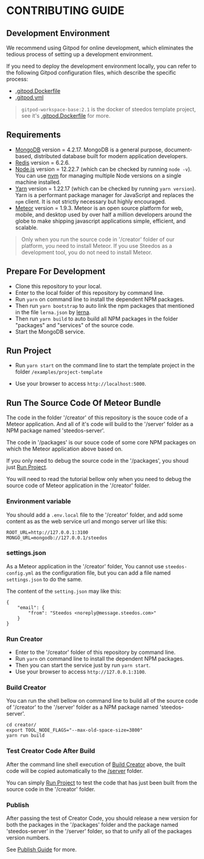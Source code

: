 # CONTRIBUTING GUIDE

## Development Environment

We recommend using Gitpod for online development, which eliminates the tedious process of setting up a development environment.

If you need to deploy the development environment locally, you can refer to the following Gitpod configuration files, which describe the specific process:

- [.gitpod.Dockerfile](.gitpod.Dockerfile)
- [.gitpod.yml](.gitpod.yml)

> `gitpod-workspace-base:2.1` is the docker of steedos template project, see it's [.gitpod.Dockerfile](https://github.com/steedos/steedos-project-template/blob/master/.gitpod.Dockerfile) for more.

## Requirements

- [MongoDB](https://www.mongodb.com/try/download/) version = 4.2.17. MongoDB is a general purpose, document-based, distributed database built for modern application developers.
- [Redis](https://redis.io/) version = 6.2.6.
- [Node.js](https://nodejs.org/en/download/) version = 12.22.7 (which can be checked by running `node -v`). You can use [nvm](https://github.com/nvm-sh/nvm) for managing multiple Node versions on a single machine installed.
- [Yarn](https://yarnpkg.com/en/) version = 1.22.17 (which can be checked by running `yarn version`). Yarn is a performant package manager for JavaScript and replaces the `npm` client. It is not strictly necessary but highly encouraged.
- [Meteor](https://www.meteor.com/) version = 1.9.3. Meteor is an open source platform for web, mobile, and desktop used by over half a million developers around the globe to make shipping javascript applications simple, efficient, and scalable.

> Only when you run the source code  in '/creator' folder of our platform, you need to install Meteor. If you use Steedos as a development tool, you do not need to install Meteor.

## Prepare For Development

- Clone this repository to your local.
- Enter to the local folder of this repository by command line.
- Run `yarn` on command line to install the dependent NPM packages.
- Then run `yarn bootstrap` to auto link the npm packages that mentioned in the file `lerna.json` by [lerna](https://lerna.js.org/).
- Then run `yarn build` to auto build all NPM packages in the folder "packages" and "services" of the source code.
- Start the MongoDB service.

## Run Project

- Run `yarn start` on the command line to start the template project in the folder `/examples/project-template`

- Use your browser to access `http://localhost:5000`.

## Run The Source Code Of Meteor Bundle

The code in the folder '/creator' of this repository is the souce code of a Meteor application. And all of it's code will build to the '/server' folder as a NPM package named 'steedos-server'.

The code in '/packages' is our souce code of some core NPM packages on which the Meteor application above based on.

If you only need to debug the source code in the '/packages', you shoud just [Run Project](#run-project).

You will need to read the tutorial bellow only when you need to debug the source code of Meteor application in the '/creator' folder.

### Environment variable

You should add a `.env.local` file to the '/creator' folder, and add some content as as the web service url and mongo server url like this:

```shell
ROOT_URL=http://127.0.0.1:3100
MONGO_URL=mongodb://127.0.0.1/steedos
```

### settings.json

As a Meteor application in the '/creator' folder, You cannot use `steedos-config.yml` as the configuration file, but you can add a file named `settings.json` to do the same.

The content of the `setting.json` may like this:

```shell
{
    "email": {
        "from": "Steedos <noreply@message.steedos.com>"
    }
}
```

### Run Creator

- Enter to the '/creator' folder of this repository by command line.
- Run `yarn` on command line to install the dependent NPM packages.
- Then you can start the service just by run `yarn start`.
- Use your browser to access `http://127.0.0.1:3100`.

### Build Creator

You can run the shell bellow on command line to build all of the source code of '/creator' to the '/server' folder as a NPM package named 'steedos-server'.

```shell
cd creator/
export TOOL_NODE_FLAGS="--max-old-space-size=3800"
yarn run build
```

### Test Creator Code After Build

After the command line shell execution of [Build Creator](#build-creator) above, the built code will be copied automatically to the [/server](https://github.com/steedos/steedos-platform/tree/develop/server) folder.

You can simply [Run Project](#run-project) to test the code that has just been built from the source code in the '/creator' folder.

### Publish

After passing the test of Creator Code, you should release a new version for both the packages in the '/packages' folder and the package named 'steedos-server' in the '/server' folder, so that to unify all of the packages version numbers.

See [Publish Guide](./PUBLISH.md) for more.
